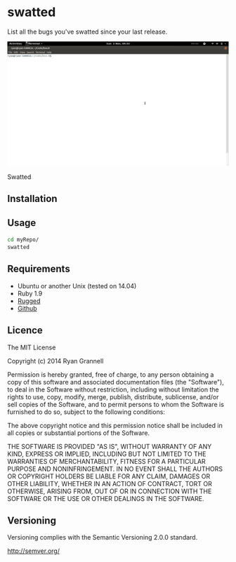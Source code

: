 
# swatted

List all the bugs you've swatted since your last release.

<img src="example.gif">

Swatted 

## Installation

## Usage

```bash
cd myRepo/
swatted
```

## Requirements

* Ubuntu or another Unix (tested on 14.04)
* Ruby 1.9
* [Rugged](https://github.com/libgit2/rugged) 
* [Github](https://github.com/peter-murach/github)

## Licence

The MIT License

Copyright (c) 2014 Ryan Grannell

Permission is hereby granted, free of charge, to any person obtaining a copy of this software and associated documentation files (the "Software"), to deal in the Software without restriction, including without limitation the rights to use, copy, modify, merge, publish, distribute, sublicense, and/or sell copies of the Software, and to permit persons to whom the Software is furnished to do so, subject to the following conditions:

The above copyright notice and this permission notice shall be included in all copies or substantial portions of the Software.

THE SOFTWARE IS PROVIDED "AS IS", WITHOUT WARRANTY OF ANY KIND, EXPRESS OR IMPLIED, INCLUDING BUT NOT LIMITED TO THE WARRANTIES OF MERCHANTABILITY, FITNESS FOR A PARTICULAR PURPOSE AND NONINFRINGEMENT. IN NO EVENT SHALL THE AUTHORS OR COPYRIGHT HOLDERS BE LIABLE FOR ANY CLAIM, DAMAGES OR OTHER LIABILITY, WHETHER IN AN ACTION OF CONTRACT, TORT OR OTHERWISE, ARISING FROM, OUT OF OR IN CONNECTION WITH THE SOFTWARE OR THE USE OR OTHER DEALINGS IN THE SOFTWARE.

## Versioning

Versioning complies with the Semantic Versioning 2.0.0 standard.

http://semver.org/
